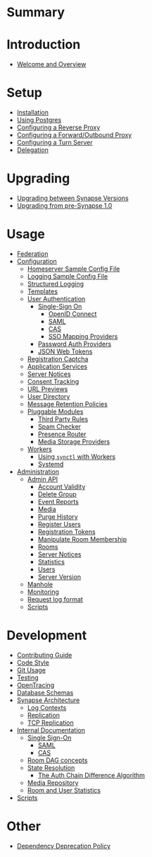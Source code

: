 # Summary

# Introduction
- [Welcome and Overview](welcome_and_overview.md)

# Setup
  - [Installation](setup/installation.md)
  - [Using Postgres](postgres.md)
  - [Configuring a Reverse Proxy](reverse_proxy.md)
  - [Configuring a Forward/Outbound Proxy](setup/forward_proxy.md)
  - [Configuring a Turn Server](turn-howto.md)
  - [Delegation](delegate.md)

# Upgrading
  - [Upgrading between Synapse Versions](upgrade.md)
  - [Upgrading from pre-Synapse 1.0](MSC1711_certificates_FAQ.md)

# Usage
  - [Federation](federate.md)
  - [Configuration](usage/configuration/README.md)
    - [Homeserver Sample Config File](usage/configuration/homeserver_sample_config.md)
    - [Logging Sample Config File](usage/configuration/logging_sample_config.md)
    - [Structured Logging](structured_logging.md)
    - [Templates](templates.md)
    - [User Authentication](usage/configuration/user_authentication/README.md)
      - [Single-Sign On]()
        - [OpenID Connect](openid.md)
        - [SAML]()
        - [CAS]()
        - [SSO Mapping Providers](sso_mapping_providers.md)
      - [Password Auth Providers](password_auth_providers.md)
      - [JSON Web Tokens](jwt.md)
    - [Registration Captcha](CAPTCHA_SETUP.md)
    - [Application Services](application_services.md)
    - [Server Notices](server_notices.md)
    - [Consent Tracking](consent_tracking.md)
    - [URL Previews](url_previews.md)
    - [User Directory](user_directory.md)
    - [Message Retention Policies](message_retention_policies.md)
    - [Pluggable Modules](modules.md)
      - [Third Party Rules]()
      - [Spam Checker](spam_checker.md)
      - [Presence Router](presence_router_module.md)
      - [Media Storage Providers]()
    - [Workers](workers.md)
      - [Using `synctl` with Workers](synctl_workers.md)
      - [Systemd](systemd-with-workers/README.md)
  - [Administration](usage/administration/README.md)
    - [Admin API](usage/administration/admin_api/README.md)
      - [Account Validity](admin_api/account_validity.md)
      - [Delete Group](admin_api/delete_group.md)
      - [Event Reports](admin_api/event_reports.md)
      - [Media](admin_api/media_admin_api.md)
      - [Purge History](admin_api/purge_history_api.md)
      - [Register Users](admin_api/register_api.md)
      - [Registration Tokens](usage/administration/admin_api/registration_tokens.md)
      - [Manipulate Room Membership](admin_api/room_membership.md)
      - [Rooms](admin_api/rooms.md)
      - [Server Notices](admin_api/server_notices.md)
      - [Statistics](admin_api/statistics.md)
      - [Users](admin_api/user_admin_api.md)
      - [Server Version](admin_api/version_api.md)
    - [Manhole](manhole.md)
    - [Monitoring](metrics-howto.md)
    - [Request log format](usage/administration/request_log.md)
    - [Scripts]()

# Development
  - [Contributing Guide](development/contributing_guide.md)
  - [Code Style](code_style.md)
  - [Git Usage](development/git.md)
  - [Testing]()
  - [OpenTracing](opentracing.md)
  - [Database Schemas](development/database_schema.md)
  - [Synapse Architecture]()
    - [Log Contexts](log_contexts.md)
    - [Replication](replication.md)
    - [TCP Replication](tcp_replication.md)
  - [Internal Documentation](development/internal_documentation/README.md)
    - [Single Sign-On]()
      - [SAML](development/saml.md)
      - [CAS](development/cas.md)
    - [Room DAG concepts](development/room-dag-concepts.md)
    - [State Resolution]()
      - [The Auth Chain Difference Algorithm](auth_chain_difference_algorithm.md)
    - [Media Repository](media_repository.md)
    - [Room and User Statistics](room_and_user_statistics.md)
  - [Scripts]()

# Other
  - [Dependency Deprecation Policy](deprecation_policy.md)
